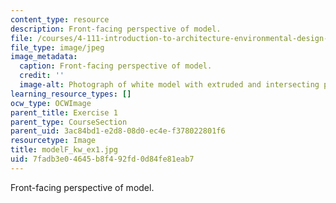 ```yaml
---
content_type: resource
description: Front-facing perspective of model.
file: /courses/4-111-introduction-to-architecture-environmental-design-spring-2014/7fadb3e04645b8f492fd0d84fe81eab7_modelF_kw_ex1.jpg
file_type: image/jpeg
image_metadata:
  caption: Front-facing perspective of model.
  credit: ''
  image-alt: Photograph of white model with extruded and intersecting planes.
learning_resource_types: []
ocw_type: OCWImage
parent_title: Exercise 1
parent_type: CourseSection
parent_uid: 3ac84bd1-e2d8-08d0-ec4e-f378022801f6
resourcetype: Image
title: modelF_kw_ex1.jpg
uid: 7fadb3e0-4645-b8f4-92fd-0d84fe81eab7
---
```

Front-facing perspective of model.

